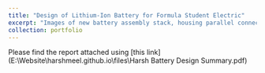 ```yaml
---
title: "Design of Lithium-Ion Battery for Formula Student Electric"
excerpt: "Images of new battery assembly stack, housing parallel connections of Lithium Ion cells.<br/><img src='/images/battery stack.JPG'>"
collection: portfolio
---
```


Please find the report attached using [this link](E:\Website\harshmeel.github.io\files\Harsh Battery Design Summary.pdf)
